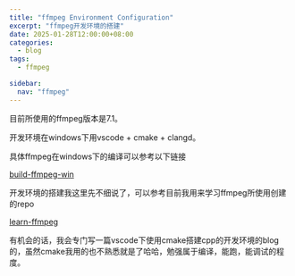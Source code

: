 ```yaml
---
title: "ffmpeg Environment Configuration"
excerpt: "ffmpeg开发环境的搭建"
date: 2025-01-28T12:00:00+08:00
categories:
  - blog
tags:
  - ffmpeg

sidebar:
  nav: "ffmpeg"
---
```


目前所使用的ffmpeg版本是7.1。

开发环境在windows下用vscode + cmake + clangd。

具体ffmpeg在windows下的编译可以参考以下链接

[build-ffmpeg-win][build-ffmpeg-win]

开发环境的搭建我这里先不细说了，可以参考目前我用来学习ffmpeg所使用创建的repo

[learn-ffmpeg][learn-ffmpeg]

有机会的话，我会专门写一篇vscode下使用cmake搭建cpp的开发环境的blog的，虽然cmake我用的也不熟悉就是了哈哈，勉强属于编译，能跑，能调试的程度。

<!-- link -->
[build-ffmpeg-win]: https://stackoverflow.com/questions/41358478/is-it-possible-to-build-ffmpeg-x64-on-windows
[learn-ffmpeg]: https://github.com/Myc123abc/learn-ffmpeg